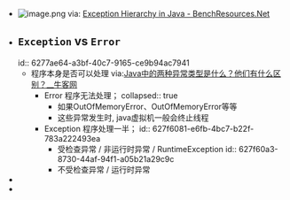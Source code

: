 - ![image.png](../assets/exception-hierarchy-in-java.webp)
  via: [Exception Hierarchy in Java - BenchResources.Net](https://www.benchresources.net/exception-hierarchy-in-java/)
- ## `Exception` vs `Error`
  id:: 6277ae64-a3bf-40c7-9165-ce9b94ac7941
  - 程序本身是否可以处理 via:[Java中的两种异常类型是什么？他们有什么区别？__牛客网](https://www.nowcoder.com/questionTerminal/3ded1983c85c4ae197e005bd31777bc7?toCommentId=80958)
    - Error 程序无法处理；
      collapsed:: true
      - 如果OutOfMemoryError、OutOfMemoryError等等
      - 这些异常发生时, java虚拟机一般会终止线程
    - Exception 程序处理一半；
      id:: 627f6081-e6fb-4bc7-b22f-783a222493ea
      - 受检查异常 / 非运行时异常 / RuntimeException
        id:: 627f60a3-8730-44af-94f1-a05b21a29c9c
      - 不受检查异常 / 运行时异常
-
-